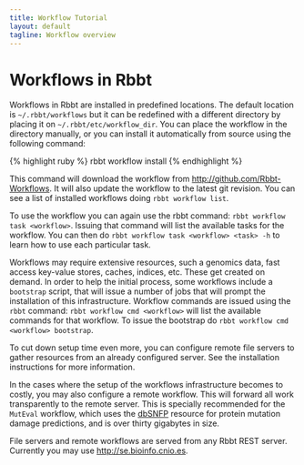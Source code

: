 ```yaml
---
title: Workflow Tutorial
layout: default
tagline: Workflow overview
---
```


# Workflows in Rbbt

Workflows in Rbbt are installed in predefined locations. The default location
is `~/.rbbt/workflows` but it can be redefined with a different directory
by placing it on `~/.rbbt/etc/workflow_dir`. You can place the workflow in the
directory manually, or you can install it automatically from source using
the following command:

{% highlight ruby %}
rbbt workflow install <workflow>
{% endhighlight %}

This command will download the workflow from http://github.com/Rbbt-Workflows.
It will also update the workflow to the latest git revision. You can see
a list of installed workflows doing `rbbt workflow list`.

To use the workflow you can again use the rbbt command: `rbbt workflow task <workflow>`. 
Issuing that command will list the available tasks for the
workflow. You can then do `rbbt workflow task <workflow> <task> -h` to learn
how to use each particular task.

Workflows may require extensive resources, such a genomics data, fast access
key-value stores, caches, indices, etc. These get created on demand. In order
to help the initial process, some workflows include a `bootstrap` script, that
will issue a number of jobs that will prompt the installation of this
infrastructure. Workflow commands are issued using the `rbbt` command: 
`rbbt workflow cmd <workflow>` will list the available commands for that workflow.
To issue the bootstrap do `rbbt workflow cmd <workflow> bootstrap`.

To cut down setup time even more, you can configure remote file servers to
gather resources from an already configured server. See the installation
instructions for more information.

In the cases where the setup of the workflows infrastructure becomes to costly,
you may also configure a remote workflow. This will forward all work
transparently to the remote server. This is specially recommended for the
`MutEval` workflow, which uses the
[dbSNFP](https://sites.google.com/site/jpopgen/dbNSFP) resource for protein
mutation damage predictions, and is over thirty gigabytes in size.

File servers and remote workflows are served from any Rbbt REST server.
Currently you may use http://se.bioinfo.cnio.es.

